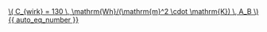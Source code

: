 <a href="/eco2_guide_center/1.%20ECO2%20Logic%20Guide/Hee1_Equation_List.html" class="equation-link" target="_blank" rel="noopener noreferrer">
  \( C_{wirk} = 130 \, \mathrm{Wh}/(\mathrm{m}^2 \cdot \mathrm{K}) \, A_B \) {{ auto_eq_number }}
</a>
